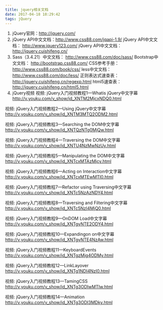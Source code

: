 ```yaml
---
title: jquery相关文档
date: 2017-04-18 18:29:42
tags: jQuery
---
```

1.  jQuery官网：http://jquery.com/
2.  jQuery API中文文档：http://www.css88.com/jqapi-1.9/
    jQuery API中文文档： http://www.jquery123.com/
    jQuery API中文文档：http://jquery.cuishifeng.cn/
3.  Sass（3.4.21）中文文档： http://www.css88.com/doc/sass/
    Bootstrap中文文档： http://bootstrap.css88.com/
    CSS参考手册： http://www.css88.com/book/css/
    less中文文档： http://www.css88.com/doc/less/
    正则表达式速查表： http://jquery.cuishifeng.cn/regexp.html
    html5速查表： http://jquery.cuishifeng.cn/html5.html
4.  jQuery视频
视频: jQuery入门视频教程1—Whatis jQuery中文字幕
http://v.youku.com/v_show/id_XNTM2MjcxNDQ0.html

视频: jQuery入门视频教程2—Using jQuery中文字幕
http://v.youku.com/v_show/id_XNTM3MTQ2ODM2.html

视频: jQuery入门视频教程3—Searching the DOM中文字幕
http://v.youku.com/v_show/id_XNTQzNTg0MjQw.html

视频: jQuery入门视频教程4—Traversing the DOM中文字幕
http://v.youku.com/v_show/id_XNTU4NzMwNzUy.html

视频: jQuery入门视频教程5—Manipulating the DOM中文字幕
http://v.youku.com/v_show/id_XNTcxMTAzMjcy.html

视频: jQuery入门视频教程6—Acting on Interaction中文字幕
http://v.youku.com/v_show/id_XNTcxMTEwMTI0.html

视频: jQuery入门视频教程7—Refactor using Traversing中文字幕
http://v.youku.com/v_show/id_XNTc5NzAzNDY4.html

视频: jQuery入门视频教程8—Traversing and Filtering中文字幕
http://v.youku.com/v_show/id_XNTc5NzI4MjQ0.html

视频: jQuery入门视频教程9—OnDOM Load中文字幕
http://v.youku.com/v_show/id_XNTgyNTE2ODY4.html

视频: jQuery入门视频教程10—Expandingon on中文字幕
http://v.youku.com/v_show/id_XNTgyNTE4NzAw.html

视频: jQuery入门视频教程11—KeyboardEvents
http://v.youku.com/v_show/id_XNTgzMjg4ODMy.html

视频: jQuery入门视频教程12—LinkLayover
http://v.youku.com/v_show/id_XNTg1NDI4NzI0.html

视频: jQuery入门视频教程13—TamingCSS
http://v.youku.com/v_show/id_XNTg3ODIwMTIw.html

视频: jQuery入门视频教程14—Animation
http://v.youku.com/v_show/id_XNTg3ODI3MDky.html
